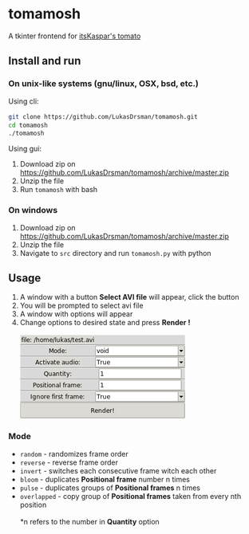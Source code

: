 # tomamosh

A tkinter frontend for [itsKaspar's tomato](https://github.com/itsKaspar/tomato)

## Install and run

### On unix-like systems (gnu/linux, OSX, bsd, etc.)
Using cli:
```sh
git clone https://github.com/LukasDrsman/tomamosh.git
cd tomamosh
./tomamosh
```
Using gui:
1. Download zip on https://github.com/LukasDrsman/tomamosh/archive/master.zip
2. Unzip the file
3. Run `tomamosh` with bash

### On windows
1. Download zip on https://github.com/LukasDrsman/tomamosh/archive/master.zip
2. Unzip the file
3. Navigate to `src` directory and run `tomamosh.py` with python

## Usage
1. A window with a button **Select AVI file** will appear, click the button
2. You will be prompted to select avi file
3. A window with options will appear
4. Change options to desired state and press **Render !** <br><br>
![preview image](https://github.com/LukasDrsman/tomamosh/blob/master/assets/preview.png)

### Mode
- `random` - randomizes frame order
- `reverse` - reverse frame order
- `invert` - switches each consecutive frame witch each other
- `bloom` - duplicates **Positional frame** number n times
- `pulse` - duplicates groups of **Positional frames** n times
- `overlapped` - copy group of **Positional frames** taken from every nth position<br><br>
\*n refers to the number in **Quantity** option

